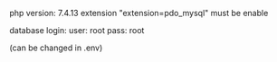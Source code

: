 php version: 7.4.13
extension "extension=pdo_mysql" must be enable

database login:
user: root
pass: root

(can be changed in .env)
